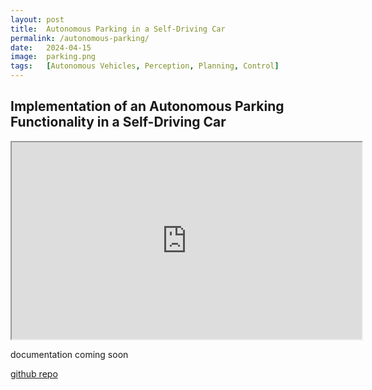```yaml
---
layout: post
title:  Autonomous Parking in a Self-Driving Car
permalink: /autonomous-parking/
date:   2024-04-15
image:  parking.png
tags:   [Autonomous Vehicles, Perception, Planning, Control]
---
```

## Implementation of an Autonomous Parking Functionality in a Self-Driving Car

<iframe width="560" height="315" src="https://www.youtube.com/embed/xG1_ZaXZ-rI" frameborder="1" allowfullscreen></iframe>

documentation coming soon

[github repo](https://github.com/ashwath-karthikeyan/GEMstack.git)